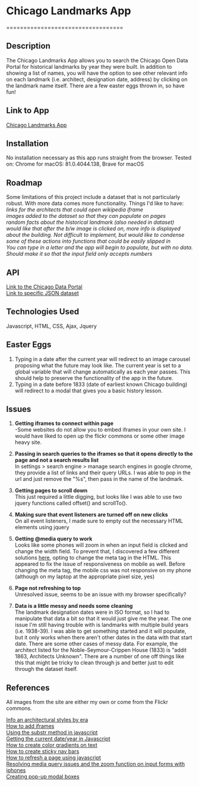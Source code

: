 # Chicago Landmarks App

==================================

## Description
The Chicago Landmarks App allows you to search the Chicago Open Data Portal for historical landmarks by year they were built. In addition to showing a list of names, you will have the option to see other relevant info on each landmark (i.e. architect, designation date, address) by clicking on the landmark name itself. There are a few easter eggs thrown in, so have fun!

## Link to App
[Chicago Landmarks App](https://btaz21.github.io/chicago-landmarks-app/)

## Installation
No installation necessary as this app runs straight from the browser.
Tested on: Chrome for macOS: 81.0.4044.138, Brave for macOS

## Roadmap
Some limitations of this project include a dataset that is not particularly robust. With more data comes more functionality. Things I'd like to have:  
*links for the architects that could open wikipedia iframe*  
*images added to the dataset so that they can populate on pages*  
*random facts about the historical landmark (also needed in dataset)*  
*would like that after the b/w image is clicked on, more info is displayed about the building. Not difficult to implement, but would like to condense some of these actions into functions that could be easily slipped in*  
*You can type in a letter and the app will begin to populate, but with no data. Should make it so that the input field only accepts numbers*  

## API
[Link to the Chicago Data Portal](https://data.cityofchicago.org/)  
[Link to specific JSON dataset](https://data.cityofchicago.org/resource/tdab-kixi.json)

## Technologies Used
Javascript, HTML, CSS, Ajax, Jquery

## Easter Eggs
1. Typing in a date after the current year will redirect to an image carousel proposing what the future may look like. The current year is set to a global variable that will change automatically as each year passes. This should help to preserve the functionality of the app in the future.
2. Typing in a date before 1833 (date of earliest known Chicago building) will redirect to a modal that gives you a basic history lesson.

## Issues

1. **Getting iframes to connect within page**  
-Some websites do not allow you to embed iframes in your own site. I would have liked to open up the flickr commons or some other image heavy site.

2. **Passing in search queries to the iframes so that it opens directly to the page and not a search results list**  
In settings > search engine > manage search engines in google chrome, they provide a list of links and their query URLs. I was able to pop in the url and just remove the "%s", then pass in the name of the landmark.

3. **Getting pages to scroll down**  
This just required a little digging, but looks like I was able to use two jquery functions called offset() and scrollTo().

4. **Making sure that event listeners are turned off on new clicks**  
On all event listeners, I made sure to empty out the necessary HTML elements using jquery

5. **Getting @media query to work**  
Looks like some phones will zoom in when an input field is clicked and change the width field. To prevent that, I discovered a few different solutions [here](https://www.warrenchandler.com/2019/04/02/stop-iphones-from-zooming-in-on-form-fields/), opting to change the meta tag in the HTML. This appeared to fix the issue of responsiveness on mobile as well. Before changing the meta tag, the mobile css was not responsive on my phone (although on my laptop at the appropriate pixel size, yes)

6. **Page not refreshing to top**  
Unresolved issue, seems to be an issue with my browser specifically?

7. **Data is a little messy and needs some cleaning**  
The landmark designation dates were in ISO format, so I had to manipulate that data a bit so that it would just give me the year. The one issue I'm still having trouble with is landmarks with multiple build years (i.e. 1938-39). I was able to get something started and it will populate, but it only works when there aren't other dates in the data with that start date. There are some other cases of messy data. For example, the architect listed for the Noble-Seymour-Crippen House (1833) is "addit 1863, Architects Unknown". There are a number of one off things like this that might be tricky to clean through js and better just to edit through the dataset itself.


## References

All images from the site are either my own or come from the Flickr commons.

[Info an architectural styles by era](http://www.phmc.state.pa.us/portal/communities/architecture/styles/mid-19th-century.html)  
[How to add iframes](https://developer.mozilla.org/en-US/docs/Web/HTML/Element/iframe)  
[Using the substr method in javascript](https://www.w3schools.com/jsref/jsref_substr.asp)  
[Getting the current date/year in Javascript](https://www.w3schools.com/jsref/jsref_getfullyear.asp?fbclid=IwAR0v4yMWMQdQ1tdPREJu5CuJwlLbKPcXRccymrBMOzEZ12Kx1hQ9BrbxZ5I)  
[How to create color gradients on text](https://w3bits.com/rainbow-text/)   
[How to create sticky nav bars](https://www.youtube.com/watch?v=N6bqSR1oLlc)  
[How to refresh a page using javascript](https://stackoverflow.com/questions/29884654/button-that-refreshes-the-page-on-click)  
[Resolving media query issues and the zoom function on input forms with iphones](https://stackoverflow.com/questions/17344339/media-query-not-working-in-mobile-works-fine-in-chrome)    
[Creating pop-up modal boxes](https://sabe.io/tutorials/how-to-create-modal-popup-box)  
